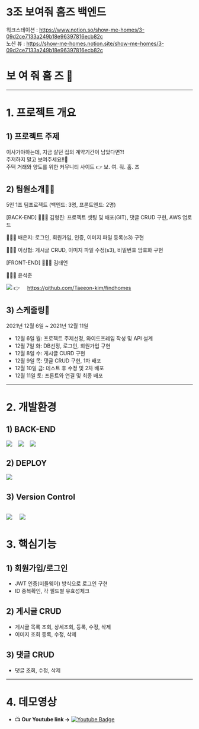 # 3조 보여줘 홈즈 백엔드

워크스테이션 : https://www.notion.so/show-me-homes/3-09d2ce7133a249b18e96397816ecb82c<br>
노션 뷰 : https://show-me-homes.notion.site/show-me-homes/3-09d2ce7133a249b18e96397816ecb82c <br>


# 보 여 줘 홈 즈 🏡
---

# 1. 프로젝트 개요

## 1) 프로젝트 주제

이사가야하는데, 지금 살던 집의 계약기간이 남았다면?! <br>
주저하지 말고 보여주세요!!🏡 <br>
주택 거래와 양도를 위한 커뮤니티 사이트 👉 보. 여. 줘. 홈. 즈 <br>


## 2) 팀원소개🧙‍♂️

5인 1조 팀프로젝트 (백엔드: 3명, 프론트엔드: 2명)

[BACK-END]
🧑🏻‍💻 김형진: 프로젝트 셋팅 및 배포(GIT), 댓글 CRUD 구현, AWS 업로드

🧑🏻‍💻 배은지: 로그인, 회원가입, 인증, 이미지 파일 등록(s3) 구현

🧑🏻‍💻 이상협: 게시글 CRUD, 이미지 파일 수정(s3), 비밀번호 암호화 구현

[FRONT-END]
🧑🏻‍💻 김태언

🧑🏻‍💻 윤석준

<img src="https://img.shields.io/badge/github-181717?style=flat&logo=github&logoColor=white"></a> 👉 &nbsp;&nbsp;&nbsp;
https://github.com/Taeeon-kim/findhomes

## 3) 스케줄링📆

2021년 12월 6일 ~ 2021년 12월 11일

- 12월 6일 월: 프로젝트 주제선정, 와이드프레임 작성 및 API 설계
- 12월 7일 화: DB선정, 로그인, 회원가입 구현
- 12월 8일 수: 게시글 CURD 구현
- 12월 9일 목: 댓글 CRUD 구현, 1차 배포 
- 12월 10일 금: 테스트 후 수정 및 2차 배포
- 12월 11일 토: 프론트와 연결 및 최종 배포

---

# 2. 개발환경

## 1) BACK-END
<img src="https://img.shields.io/badge/node.js-339933?style=flat&logo=Node.js&logoColor=white"/></a>&nbsp;&nbsp;&nbsp;
<img src="https://img.shields.io/badge/mongoDB-47A248?style=flat&logo=MongoDB&logoColor=white"/></a>&nbsp;&nbsp;&nbsp;
<img src="https://img.shields.io/badge/express-000000?style=flat&logo=express&logoColor=white"/></a>&nbsp;&nbsp;&nbsp;

## 2) DEPLOY
<img src="https://img.shields.io/badge/AWS EC2 (Ubuntu 18.04 LTS)-232F3E?style=flat&logo=Amazon AWS&logoColor=white"/></a>&nbsp;&nbsp;&nbsp;

## 3) Version Control
<img src="https://img.shields.io/badge/github-181717?style=flat&logo=github&logoColor=white"></a>&nbsp;&nbsp;&nbsp;
<img src="https://img.shields.io/badge/git-F05032?style=flat&logo=git&logoColor=white"></a>&nbsp;&nbsp;&nbsp;
---

# 3. 핵심기능

## 1) 회원가입/로그인

- JWT 인증(미들웨어) 방식으로 로그인 구현
- ID 중복확인, 각 필드별 유효성체크

## 2) 게시글 CRUD

- 게시글 목록 조회, 상세조회, 등록, 수정, 삭제
- 이미지 조회 등록, 수정, 삭제


## 3) 댓글 CRUD

- 댓글 조회, 수정, 삭제

---

# 4. 데모영상

- 📺  **Our Youtube link ->**  [![Youtube Badge](https://img.shields.io/badge/Youtube-ff0000?style=flat&logo=youtube&link=https://youtu.be/2tgA8FhfZqY)](https://www.youtube.com/watch?v=AKAIshuerYk)   
